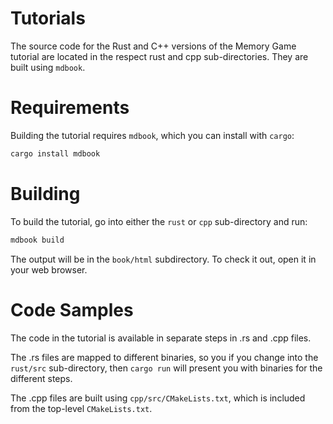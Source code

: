 <!-- Copyright © SixtyFPS GmbH <info@slint.dev> ; SPDX-License-Identifier: MIT -->

# Tutorials

The source code for the Rust and C++ versions of the Memory Game tutorial are located in
the respect rust and cpp sub-directories. They are built using `mdbook`.

# Requirements

Building the tutorial requires `mdbook`, which you can install with `cargo`:

```sh
cargo install mdbook
```

# Building

To build the tutorial, go into either the `rust` or `cpp` sub-directory and run:

```sh
mdbook build
```

The output will be in the `book/html` subdirectory. To check it out, open it in your web browser.

# Code Samples

The code in the tutorial is available in separate steps in .rs and .cpp files.

The .rs files are mapped to different binaries, so you if you change into the `rust/src`
sub-directory, then `cargo run` will present you with binaries for the different steps.

The .cpp files are built using `cpp/src/CMakeLists.txt`, which is included from the top-level
`CMakeLists.txt`.
